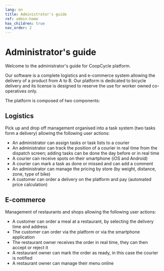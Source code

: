 ```yaml
---
lang: en
title: Administrator's guide
ref: admin-home
has_children: true
nav_order: 2
---
```


# Administrator's guide

Welcome to the administrator's guide for CoopCycle platform.

Our software is a complete logistics and e-commerce system allowing the delivery of a product from A to B. Our platform is dedicated to bicycle delivery and its license is designed to reserve the use for worker owned co-operatives only.

The platform is composed of two components:

## Logistics
Pick up and drop off management organised into a task system (two tasks form a delivery) allowing the following user actions:

- An administrator can assign tasks or task lists to a courier
- An administrator can track the position of a courier in real time from the dispatch screen; adding tasks can be done the day before or in real time
- A courier can receive spots on their smartphone (iOS and Android)
- A courier can mark a task as done or missed and can add a comment
- An administrator can manage the pricing by store (by weight, distance, zone, type of bike)
- A customer can order a delivery on the platform and pay (automated price calculation)

## E-commerce
Management of restaurants and shops allowing the following user actions:

- A customer can order a meal at a restaurant, by selecting the delivery time and address
- The customer can order via the platform or via the smartphone application
- The restaurant owner receives the order in real time, they can then accept or reject it
- A restaurant owner can mark the order as ready, in this case the courier is notified
- A restaurant owner can manage their menu online
